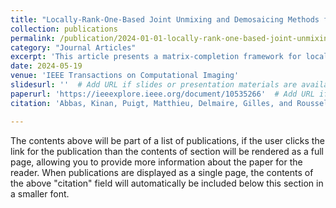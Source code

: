 ```yaml
---
title: "Locally-Rank-One-Based Joint Unmixing and Demosaicing Methods for Snapshot Spectral Images. Part I: a Matrix-Completion Framework"
collection: publications
permalink: /publication/2024-01-01-locally-rank-one-based-joint-unmixing-and-demosaicing-methods-for-snapshot-spectral-images
category: "Journal Articles"
excerpt: 'This article presents a matrix-completion framework for locally-rank-one-based joint unmixing and demosaicing methods, focusing on advancements in snapshot spectral imaging.'
date: 2024-05-19
venue: 'IEEE Transactions on Computational Imaging'
slidesurl: ''  # Add URL if slides or presentation materials are available
paperurl: 'https://ieeexplore.ieee.org/document/10535266'  # Add URL if the paper is available online
citation: 'Abbas, Kinan, Puigt, Matthieu, Delmaire, Gilles, and Roussel, Gilles. (2024). &quot;Locally-Rank-One-Based Joint Unmixing and Demosaicing Methods for Snapshot Spectral Images. Part I: a Matrix-Completion Framework.&quot; <i>IEEE Transactions on Computational Imaging</i>. IEEE.'

---
```


The contents above will be part of a list of publications, if the user clicks the link for the publication than the contents of section will be rendered as a full page, allowing you to provide more information about the paper for the reader. When publications are displayed as a single page, the contents of the above "citation" field will automatically be included below this section in a smaller font.